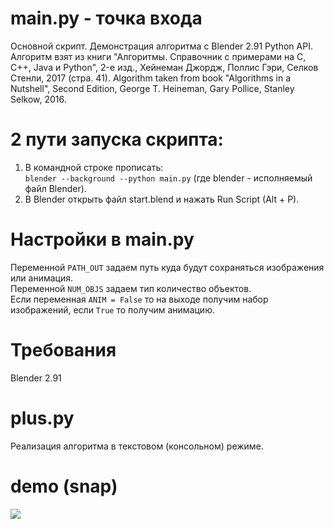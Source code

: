 # main.py - точка входа
Основной скрипт.
Демонстрация алгоритма с Blender 2.91 Python API.
Алгоритм взят из книги "Алгоритмы. Справочник с примерами на C, C++, Java и Python", 2-е изд., Хейнеман Джордж, Поллис Гэри, Селков Стенли, 2017 (стра. 41).
Algorithm taken from book "Algorithms in a Nutshell", Second Edition, George T. Heineman, Gary Pollice, Stanley Selkow, 2016.

# 2 пути запуска скрипта:
1. В командной строке прописать:  
```blender --background --python main.py``` (где blender - исполняемый файл Blender).
2. В Blender открыть файл start.blend и нажать Run Script (Alt + P).

# Настройки в main.py
Переменной ```PATH_OUT``` задаем путь куда будут сохраняться изображения или анимация.  
Переменной ```NUM_OBJS``` задаем тип количество объектов.  
Если переменная ```ANIM = False``` то на выходе получим набор изображений, если ```True``` то получим анимацию.

# Требования
Blender 2.91

# plus.py
Реализация алгоритма в текстовом (консольном) режиме.

# demo (snap)
![](https://raw.githubusercontent.com/antonsrc/algorithm_demo/main/preview.jpg)

